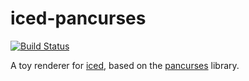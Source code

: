 # iced-pancurses

[![Build Status](https://travis-ci.org/aliscode/iced-pancurses.svg?branch=master)](https://travis-ci.org/aliscode/iced-pancurses)

A toy renderer for [iced](https://github.com/hecrj/iced), based on the [pancurses](https://github.com/ihalila/pancurses) library.